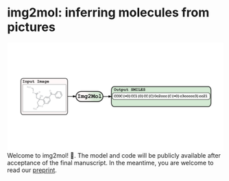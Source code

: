 img2mol: inferring molecules from pictures
==========================================
![Img2Mol](Img2Mol.png)
Welcome to img2mol! :wave:.
The model and code will be publicly available after acceptance of the final manuscript. In the meantime, you are welcome to read our [preprint](https://chemrxiv.org/articles/preprint/Img2Mol_-_Accurate_SMILES_Recognition_from_Molecular_Graphical_Depictions/14320907/1?file=27273986).
